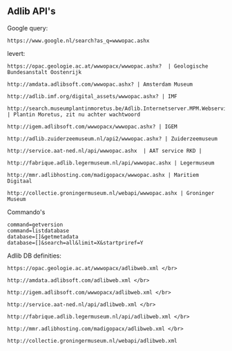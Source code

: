 ## Adlib API's

Google query: 

    https://www.google.nl/search?as_q=wwwopac.ashx
    
levert: 

    https://opac.geologie.ac.at/wwwopacx/wwwopac.ashx?  | Geologische Bundesanstalt Oostenrijk
    
    http://amdata.adlibsoft.com/wwwopac.ashx? | Amsterdam Museum

    http://adlib.imf.org/digital_assets/wwwopac.ashx? | IMF

    http://search.museumplantinmoretus.be/Adlib.Internetserver.MPM.Webservice/wwwopac.ashx? | Plantin Moretus, zit nu achter wachtwoord

    http://igem.adlibsoft.com/wwwopacx/wwwopac.ashx? | IGEM

    http://adlib.zuiderzeemuseum.nl/api2/wwwopac.ashx? | Zuiderzeemuseum

    http://service.aat-ned.nl/api/wwwopac.ashx  | AAT service RKD |

    http://fabrique.adlib.legermuseum.nl/api/wwwopac.ashx | Legermuseum 
     
    http://mmr.adlibhosting.com/madigopacx/wwwopac.ashx | Maritiem Digitaal 

    http://collectie.groningermuseum.nl/webapi/wwwopac.ashx | Groninger Museum 

Commando's

    command=getversion
    command=listdatabase
    database=[]&getmetadata
    database=[]&search=all&limit=X&startpriref=Y
    
Adlib DB definities: </br>

    https://opac.geologie.ac.at/wwwopacx/adlibweb.xml </br>
    
    http://amdata.adlibsoft.com/adlibweb.xml </br>
    
    http://igem.adlibsoft.com/wwwopacx/adlibweb.xml </br>
    
    http://service.aat-ned.nl/api/adlibweb.xml </br>
    
    http://fabrique.adlib.legermuseum.nl/api/adlibweb.xml </br>
    
    http://mmr.adlibhosting.com/madigopacx/adlibweb.xml </br>
    
    http://collectie.groningermuseum.nl/webapi/adlibweb.xml 
    